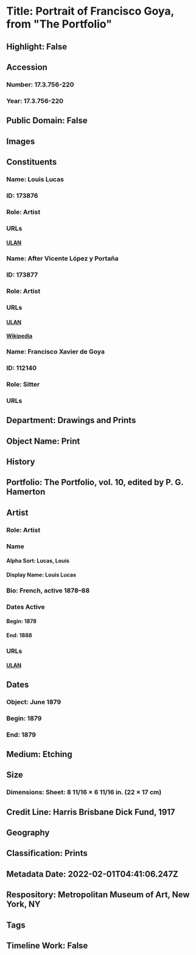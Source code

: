 # Title: Portrait of Francisco Goya, from "The Portfolio"
## Highlight: False
## Accession
### Number: 17.3.756-220
### Year: 17.3.756-220
## Public Domain: False
## Images
## Constituents
### Name: Louis Lucas
### ID: 173876
### Role: Artist
### URLs
#### [ULAN](http://vocab.getty.edu/page/ulan/500047393)
### Name: After Vicente López y Portaña
### ID: 173877
### Role: Artist
### URLs
#### [ULAN](http://vocab.getty.edu/page/ulan/500010518)
#### [Wikipedia](https://www.wikidata.org/wiki/Q117543)
### Name: Francisco Xavier de Goya
### ID: 112140
### Role: Sitter
### URLs
## Department: Drawings and Prints
## Object Name: Print
## History
## Portfolio: The Portfolio, vol. 10, edited by P. G. Hamerton
## Artist
### Role: Artist
### Name
#### Alpha Sort: Lucas, Louis
#### Display Name: Louis Lucas
### Bio: French, active 1878–88
### Dates Active
#### Begin: 1878
#### End: 1888
### URLs
#### [ULAN](http://vocab.getty.edu/page/ulan/500047393)
## Dates
### Object: June 1879
### Begin: 1879
### End: 1879
## Medium: Etching
## Size
### Dimensions: Sheet: 8 11/16 × 6 11/16 in. (22 × 17 cm)
## Credit Line: Harris Brisbane Dick Fund, 1917
## Geography
## Classification: Prints
## Metadata Date: 2022-02-01T04:41:06.247Z
## Respository: Metropolitan Museum of Art, New York, NY
## Tags
## Timeline Work: False
